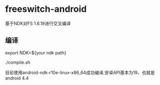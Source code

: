 # freeswitch-android

基于NDK对FS 1.6.19进行交叉编译

## 编译
export NDK=${your ndk path}

./compile.sh

目前使用android-ndk-r10e-linux-x86_64成功编译,安卓API基本为19，也就是android 4.4

